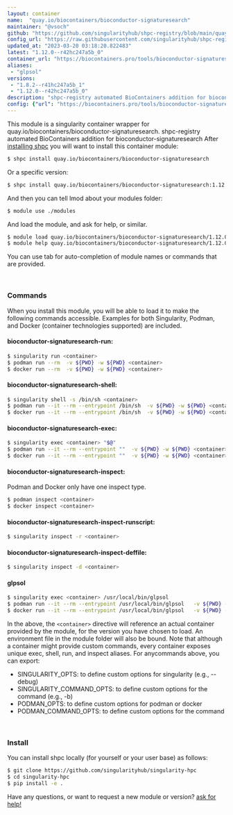 ```yaml
---
layout: container
name:  "quay.io/biocontainers/bioconductor-signaturesearch"
maintainer: "@vsoch"
github: "https://github.com/singularityhub/shpc-registry/blob/main/quay.io/biocontainers/bioconductor-signaturesearch/container.yaml"
config_url: "https://raw.githubusercontent.com/singularityhub/shpc-registry/main/quay.io/biocontainers/bioconductor-signaturesearch/container.yaml"
updated_at: "2023-03-20 03:18:20.822483"
latest: "1.12.0--r42hc247a5b_0"
container_url: "https://biocontainers.pro/tools/bioconductor-signaturesearch"
aliases:
 - "glpsol"
versions:
 - "1.8.2--r41hc247a5b_1"
 - "1.12.0--r42hc247a5b_0"
description: "shpc-registry automated BioContainers addition for bioconductor-signaturesearch"
config: {"url": "https://biocontainers.pro/tools/bioconductor-signaturesearch", "maintainer": "@vsoch", "description": "shpc-registry automated BioContainers addition for bioconductor-signaturesearch", "latest": {"1.12.0--r42hc247a5b_0": "sha256:c800242d61959872b6f7f265813e564fa91bbfcd01c8e524b916140f6f21e4cd"}, "tags": {"1.8.2--r41hc247a5b_1": "sha256:2fef21aac2d2c88704d657c70efdc3e7c3c8b56c2d8764c5e980f8caba4b528e", "1.12.0--r42hc247a5b_0": "sha256:c800242d61959872b6f7f265813e564fa91bbfcd01c8e524b916140f6f21e4cd"}, "docker": "quay.io/biocontainers/bioconductor-signaturesearch", "aliases": {"glpsol": "/usr/local/bin/glpsol"}}
---
```


This module is a singularity container wrapper for quay.io/biocontainers/bioconductor-signaturesearch.
shpc-registry automated BioContainers addition for bioconductor-signaturesearch
After [installing shpc](#install) you will want to install this container module:


```bash
$ shpc install quay.io/biocontainers/bioconductor-signaturesearch
```

Or a specific version:

```bash
$ shpc install quay.io/biocontainers/bioconductor-signaturesearch:1.12.0--r42hc247a5b_0
```

And then you can tell lmod about your modules folder:

```bash
$ module use ./modules
```

And load the module, and ask for help, or similar.

```bash
$ module load quay.io/biocontainers/bioconductor-signaturesearch/1.12.0--r42hc247a5b_0
$ module help quay.io/biocontainers/bioconductor-signaturesearch/1.12.0--r42hc247a5b_0
```

You can use tab for auto-completion of module names or commands that are provided.

<br>

### Commands

When you install this module, you will be able to load it to make the following commands accessible.
Examples for both Singularity, Podman, and Docker (container technologies supported) are included.

#### bioconductor-signaturesearch-run:

```bash
$ singularity run <container>
$ podman run --rm  -v ${PWD} -w ${PWD} <container>
$ docker run --rm  -v ${PWD} -w ${PWD} <container>
```

#### bioconductor-signaturesearch-shell:

```bash
$ singularity shell -s /bin/sh <container>
$ podman run --it --rm --entrypoint /bin/sh  -v ${PWD} -w ${PWD} <container>
$ docker run --it --rm --entrypoint /bin/sh  -v ${PWD} -w ${PWD} <container>
```

#### bioconductor-signaturesearch-exec:

```bash
$ singularity exec <container> "$@"
$ podman run --it --rm --entrypoint ""  -v ${PWD} -w ${PWD} <container> "$@"
$ docker run --it --rm --entrypoint ""  -v ${PWD} -w ${PWD} <container> "$@"
```

#### bioconductor-signaturesearch-inspect:

Podman and Docker only have one inspect type.

```bash
$ podman inspect <container>
$ docker inspect <container>
```

#### bioconductor-signaturesearch-inspect-runscript:

```bash
$ singularity inspect -r <container>
```

#### bioconductor-signaturesearch-inspect-deffile:

```bash
$ singularity inspect -d <container>
```


#### glpsol

```bash
$ singularity exec <container> /usr/local/bin/glpsol
$ podman run --it --rm --entrypoint /usr/local/bin/glpsol   -v ${PWD} -w ${PWD} <container> -c " $@"
$ docker run --it --rm --entrypoint /usr/local/bin/glpsol   -v ${PWD} -w ${PWD} <container> -c " $@"
```



In the above, the `<container>` directive will reference an actual container provided
by the module, for the version you have chosen to load. An environment file in the
module folder will also be bound. Note that although a container
might provide custom commands, every container exposes unique exec, shell, run, and
inspect aliases. For anycommands above, you can export:

 - SINGULARITY_OPTS: to define custom options for singularity (e.g., --debug)
 - SINGULARITY_COMMAND_OPTS: to define custom options for the command (e.g., -b)
 - PODMAN_OPTS: to define custom options for podman or docker
 - PODMAN_COMMAND_OPTS: to define custom options for the command

<br>

### Install

You can install shpc locally (for yourself or your user base) as follows:

```bash
$ git clone https://github.com/singularityhub/singularity-hpc
$ cd singularity-hpc
$ pip install -e .
```

Have any questions, or want to request a new module or version? [ask for help!](https://github.com/singularityhub/singularity-hpc/issues)